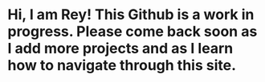 <h1>Hi, I am Rey! This Github is a work in progress. Please come back soon as I add more projects and as I learn how to navigate through this site.</h1>

